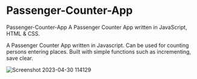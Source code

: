 # Passenger-Counter-App
Passenger-Counter-App A Passenger Counter App written in  JavaScript, HTML  &amp; CSS.

A Passenger Counter App written in Javascript. Can be used for counting persons entering places. Built with simple functions such as incrementing, save clear.      

![Screenshot 2023-04-30 114129](https://user-images.githubusercontent.com/98957798/235338679-10e5bf31-75ce-4431-9e3d-449be4e876a1.png)
